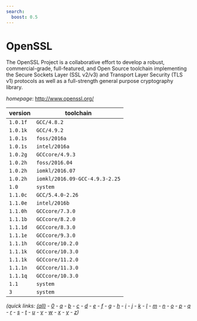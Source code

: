 ```yaml
---
search:
  boost: 0.5
---
```

# OpenSSL

The OpenSSL Project is a collaborative effort to develop a robust, commercial-grade, full-featured,  and Open Source toolchain implementing the Secure Sockets Layer (SSL v2/v3) and Transport Layer Security (TLS v1)   protocols as well as a full-strength general purpose cryptography library.

*homepage*: <http://www.openssl.org/>

version | toolchain
--------|----------
``1.0.1f`` | ``GCC/4.8.2``
``1.0.1k`` | ``GCC/4.9.2``
``1.0.1s`` | ``foss/2016a``
``1.0.1s`` | ``intel/2016a``
``1.0.2g`` | ``GCCcore/4.9.3``
``1.0.2h`` | ``foss/2016.04``
``1.0.2h`` | ``iomkl/2016.07``
``1.0.2h`` | ``iomkl/2016.09-GCC-4.9.3-2.25``
``1.0`` | ``system``
``1.1.0c`` | ``GCC/5.4.0-2.26``
``1.1.0e`` | ``intel/2016b``
``1.1.0h`` | ``GCCcore/7.3.0``
``1.1.1b`` | ``GCCcore/8.2.0``
``1.1.1d`` | ``GCCcore/8.3.0``
``1.1.1e`` | ``GCCcore/9.3.0``
``1.1.1h`` | ``GCCcore/10.2.0``
``1.1.1k`` | ``GCCcore/10.3.0``
``1.1.1k`` | ``GCCcore/11.2.0``
``1.1.1n`` | ``GCCcore/11.3.0``
``1.1.1q`` | ``GCCcore/10.3.0``
``1.1`` | ``system``
``3`` | ``system``


*(quick links: [(all)](../index.md) - [0](../0/index.md) - [a](../a/index.md) - [b](../b/index.md) - [c](../c/index.md) - [d](../d/index.md) - [e](../e/index.md) - [f](../f/index.md) - [g](../g/index.md) - [h](../h/index.md) - [i](../i/index.md) - [j](../j/index.md) - [k](../k/index.md) - [l](../l/index.md) - [m](../m/index.md) - [n](../n/index.md) - [o](../o/index.md) - [p](../p/index.md) - [q](../q/index.md) - [r](../r/index.md) - [s](../s/index.md) - [t](../t/index.md) - [u](../u/index.md) - [v](../v/index.md) - [w](../w/index.md) - [x](../x/index.md) - [y](../y/index.md) - [z](../z/index.md))*

